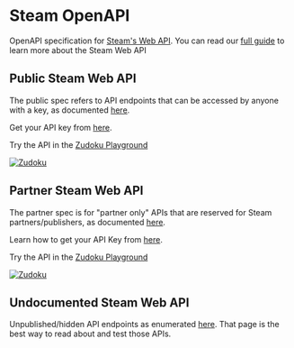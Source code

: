 # Steam OpenAPI

OpenAPI specification for [Steam's Web API](https://partner.steamgames.com/doc/webapi_overview). 
You can read our [full guide](https://zuplo.com/blog/2024/10/04/what-is-the-steam-web-api) to learn more about the Steam Web API

## Public Steam Web API

The public spec refers to API endpoints that can be accessed by anyone with a key, as documented [here](https://developer.valvesoftware.com/wiki/Steam_Web_API).

Get your API key from [here](https://steamcommunity.com/dev/apikey).

Try the API in the [Zudoku Playground](https://zudoku.dev/demo?api-url=https%3A%2F%2Fraw.githubusercontent.com%2Fzuplo%2FSteam-OpenAPI%2Frefs%2Fheads%2Fmain%2Fsteam-public.json)

[![Zudoku](https://zudoku.dev/zudoku.svg)](https://zudoku.dev/demo?api-url=https%3A%2F%2Fraw.githubusercontent.com%2Fzuplo%2FSteam-OpenAPI%2Frefs%2Fheads%2Fmain%2Fsteam-public.json)

## Partner Steam Web API

The partner spec is for "partner only" APIs that are reserved for Steam partners/publishers, as documented [here](https://partner.steamgames.com/doc/webapi_overview).

Learn how to get your API Key from [here](https://partner.steamgames.com/doc/webapi_overview/auth).

Try the API in the [Zudoku Playground](https://zudoku.dev/demo?api-url=https%3A%2F%2Fraw.githubusercontent.com%2Fzuplo%2FSteam-OpenAPI%2Frefs%2Fheads%2Fmain%2Fsteam-partner.json)

[![Zudoku](https://zudoku.dev/zudoku.svg)](https://zudoku.dev/demo?api-url=https%3A%2F%2Fraw.githubusercontent.com%2Fzuplo%2FSteam-OpenAPI%2Frefs%2Fheads%2Fmain%2Fsteam-partner.json)

## Undocumented Steam Web API

Unpublished/hidden API endpoints as enumerated [here](https://steamapi.xpaw.me/#). That page is the best way to read about and test those APIs.

